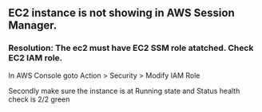 ## EC2 instance is not showing in AWS Session Manager. 

### Resolution: The ec2 must have EC2 SSM role atatched. Check EC2 IAM role. 
In AWS Console goto Action > Security > Modify IAM Role

Secondly make sure the instance is at Running state and Status health check is 2/2 green
